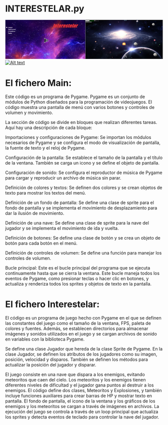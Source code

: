 # INTERESTELAR.py
![This is an image](https://github.com/aplprogramacion/INTERESTELAR.py/blob/master/Captura%20de%20pantalla%20(13).png)
[![Alt text](https://img.youtube.com/vi/configuroweb/0.jpg)](https://www.youtube.com/watch?v=https://youtu.be/fL6GdtiRC5E)
# El fichero Main:
Este código es un programa de Pygame. Pygame es un conjunto de módulos de Python diseñados para la programación de videojuegos. El código muestra una pantalla de menú con varios botones y controles de volumen y movimiento.

La sección de código se divide en bloques que realizan diferentes tareas. Aquí hay una descripción de cada bloque:

Importaciones y configuraciones de Pygame: Se importan los módulos necesarios de Pygame y se configura el modo de visualización de pantalla, la fuente de texto y el reloj de Pygame.

Configuración de la pantalla: Se establece el tamaño de la pantalla y el título de la ventana. También se carga un icono y se define el objeto de pantalla.

Configuración de sonido: Se configura el reproductor de música de Pygame para cargar y reproducir un archivo de música sin parar.

Definición de colores y textos: Se definen dos colores y se crean objetos de texto para mostrar los textos del menú.

Definición de un fondo de pantalla: Se define una clase de sprite para el fondo de pantalla y se implementa el movimiento de desplazamiento para dar la ilusión de movimiento.

Definición de una nave: Se define una clase de sprite para la nave del jugador y se implementa el movimiento de ida y vuelta.

Definición de botones: Se define una clase de botón y se crea un objeto de botón para cada botón en el menú.

Definición de controles de volumen: Se define una función para manejar los controles de volumen.

Bucle principal: Este es el bucle principal del programa que se ejecuta continuamente hasta que se cierra la ventana. Este bucle maneja todos los eventos de Pygame, como presionar teclas o hacer clic en botones, y actualiza y renderiza todos los sprites y objetos de texto en la pantalla.

# El fichero Interestelar:
El código es un programa de juego hecho con Pygame en el que se definen las constantes del juego como el tamaño de la ventana, FPS, paleta de colores y fuentes. Además, se establecen directorios para almacenar imágenes y sonidos utilizados en el juego y se cargan archivos de sonido en variables con la biblioteca Pygame.

Se define una clase Jugador que hereda de la clase Sprite de Pygame. En la clase Jugador, se definen los atributos de los jugadores como su imagen, posición, velocidad y disparos. También se definen los métodos para actualizar la posición del jugador y disparar.

 El juego consiste en una nave que dispara a los enemigos, evitando meteoritos que caen del cielo. Los meteoritos y los enemigos tienen diferentes niveles de dificultad y el jugador gana puntos al destruir a los enemigos. El código define dos clases, Meteoritos y Explosiones, y también incluye funciones auxiliares para crear barras de HP y mostrar texto en pantalla. El fondo de pantalla, el icono de la ventana y los gráficos de los enemigos y los meteoritos se cargan a través de imágenes en archivos. La ejecución del juego se controla a través de un loop principal que actualiza los sprites y detecta eventos de teclado para controlar la nave del jugador.
